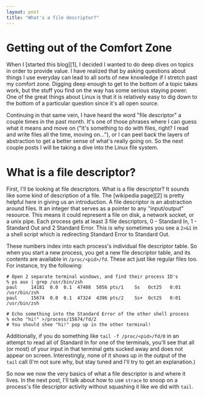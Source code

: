 ```yaml
---
layout: post
title: "What's a file descriptor?"
---
```


# Getting out of the Comfort Zone

When I [started this blog][1], I decided I wanted to do deep dives on topics in order to provide value.  I have realized that by asking questions about things I use everyday can lead to all sorts of new knowledge if I stretch past my comfort zone.  Digging deep enough to get to the bottom of a topic takes work, but the stuff you find on the way has some serious staying power.  One of the great things about Linux is that it is relatively easy to dig down to the bottom of a particular question since it's all open source.

Continuing in that same vein, I have heard the word "file descriptor" a couple times in the past month.  It's one of those phrases where I can guess what it means and move on ("It's something to do with files, right? I read and write files all the time, moving on..."), or I can peel back the layers of abstraction to get a better sense of what's really going on.  So the next couple posts I will be taking a dive into the Linux file system.

# What is a file descriptor?

First, I'll be looking at file descriptors.  What is a file descriptor? It sounds like some kind of description of a file.  The [wikipedia page][2] is pretty helpful here in giving us an introduction.  A file descriptor is an abstraction around files.  It an integer that serves as a pointer to any "input/output" resource.  This means it could represent a file on disk, a network socket, or a unix pipe.  Each process gets at least 3 file descriptors, 0 - Standard In, 1 - Standard Out and 2 Standard Error.  This is why sometimes you see a `2>&1` in a shell script which is redirecting Standard Error to Standard Out.

These numbers index into each process's individual file descriptor table.  So when you start a new process, you get a new file descriptor table, and its contents are available in `/proc/<pid>/fd`.  These act just like regular files too.  For instance, try the following:

```
# Open 2 separate terminal windows, and find their process ID's
% ps aux | grep /usr/bin/zsh
paul     14181  0.0  0.1  47408  5056 pts/1    Ss   Oct25   0:01 /usr/bin/zsh
paul     15674  0.0  0.1  47324  4396 pts/2    Ss+  Oct25   0:01 /usr/bin/zsh

# Echo something into the Standard Error of the other shell process
% echo "hi!" >/process/15674/fd/2
# You should shee "hi!" pop up in the other terminal!
```

Additionally, if you do something like `tail -f /proc/<pid>/fd/0` in an attempt to read all of Standard In for one of the terminals, you'll see that all (or most) of your input in that terminal gets sucked away and does not appear on screen.  Interestingly, none of it shows up in the output of the `tail` call (I'm not sure why, but stay tuned and I'll try to get an explanation.)

So now we now the very basics of what a file descriptor is and where it lives.  In the next post, I'll talk about how to use `strace` to snoop on a process's file descriptor activity without squashing it like we did with `tail`.

